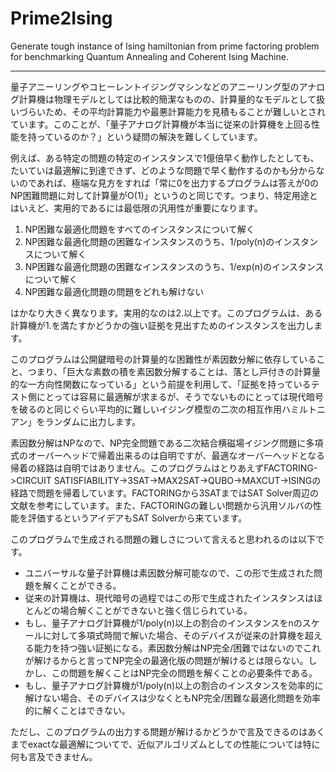 # Prime2Ising
Generate tough instance of Ising hamiltonian from prime factoring problem for benchmarking Quantum Annealing and Coherent Ising Machine.

---

量子アニーリングやコヒーレントイジングマシンなどのアニーリング型のアナログ計算機は物理モデルとしては比較的簡潔なものの、計算量的なモデルとして扱いづらいため、その平均計算能力や最悪計算能力を見積もることが難しいとされています。このことが、「量子アナログ計算機が本当に従来の計算機を上回る性能を持っているのか？」という疑問の解決を難しくしています。

例えば、ある特定の問題の特定のインスタンスで1億倍早く動作したとしても、たいていは最適解に到達できず、どのような問題で早く動作するのかも分からないのであれば、極端な見方をすれば「常に0を出力するプログラムは答えが0のNP困難問題に対して計算量がO(1)」というのと同じです。つまり、特定用途とはいえど、実用的であるには最低限の汎用性が重要になります。

1. NP困難な最適化問題をすべてのインスタンスについて解く
2. NP困難な最適化問題の困難なインスタンスのうち、1/poly(n)のインスタンスについて解く
3. NP困難な最適化問題の困難なインスタンスのうち、1/exp(n)のインスタンスについて解く
4. NP困難な最適化問題の問題をどれも解けない

はかなり大きく異なります。実用的なのは2.以上です。このプログラムは、ある計算機が1.を満たすかどうかの強い証拠を見出すためのインスタンスを出力します。

このプログラムは公開鍵暗号の計算量的な困難性が素因数分解に依存していること、つまり、「巨大な素数の積を素因数分解することは、落とし戸付きの計算量的な一方向性関数になっている」という前提を利用して、「証拠を持っているテスト側にとっては容易に最適解が求まるが、そうでないものにとっては現代暗号を破るのと同じぐらい平均的に難しいイジング模型の二次の相互作用ハミルトニアン」をランダムに出力します。

素因数分解はNPなので、NP完全問題である二次結合横磁場イジング問題に多項式のオーバーヘッドで帰着出来るのは自明ですが、最適なオーバーヘッドとなる帰着の経路は自明ではありません。このプログラムはとりあえずFACTORING->CIRCUIT SATISFIABILITY->3SAT->MAX2SAT->QUBO->MAXCUT->ISINGの経路で問題を帰着しています。FACTORINGから3SATまではSAT Solver周辺の文献を参考にしています。また、FACTORINGの難しい問題から汎用ソルバの性能を評価するというアイデアもSAT Solverから来ています。

このプログラムで生成される問題の難しさについて言えると思われるのは以下です。
- ユニバーサルな量子計算機は素因数分解可能なので、この形で生成された問題を解くことができる。
- 従来の計算機は、現代暗号の過程ではこの形で生成されたインスタンスはほとんどの場合解くことができないと強く信じられている。
- もし、量子アナログ計算機が1/poly(n)以上の割合のインスタンスをnのスケールに対して多項式時間で解いた場合、そのデバイスが従来の計算機を超える能力を持つ強い証拠になる。素因数分解はNP完全/困難ではないのでこれが解けるからと言ってNP完全の最適化版の問題が解けるとは限らない。しかし、この問題を解くことはNP完全の問題を解くことの必要条件である。
- もし、量子アナログ計算機が1/poly(n)以上の割合のインスタンスを効率的に解けない場合、そのデバイスは少なくともNP完全/困難な最適化問題を効率的に解くことはできない。

ただし、このプログラムの出力する問題が解けるかどうかで言及できるのはあくまでexactな最適解についてで、近似アルゴリズムとしての性能については特に何も言及できません。

